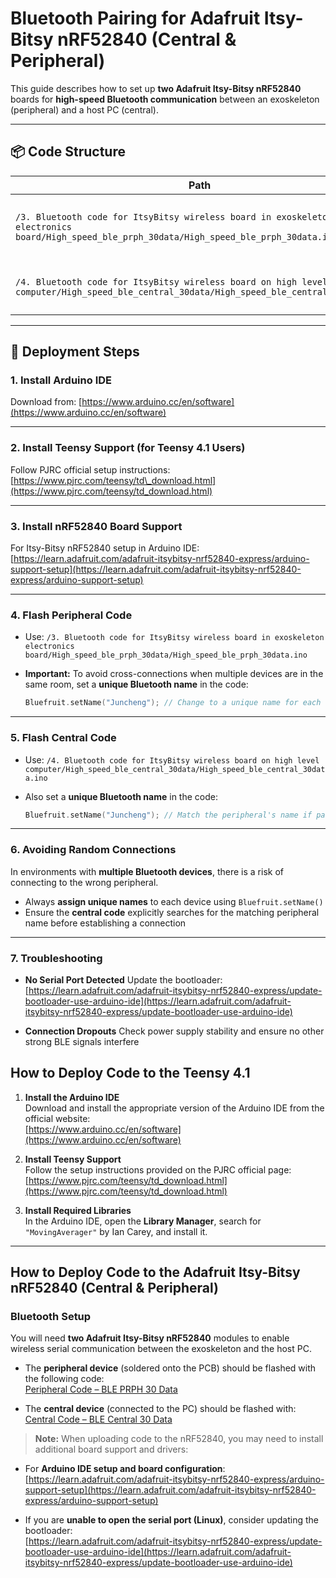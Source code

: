 
# Bluetooth Pairing for Adafruit Itsy-Bitsy nRF52840 (Central & Peripheral)

This guide describes how to set up **two Adafruit Itsy-Bitsy nRF52840** boards for **high-speed Bluetooth communication** between an exoskeleton (peripheral) and a host PC (central).

---

## 📦 Code Structure

| Path                                                                                                                                         | Purpose                                                        |
| -------------------------------------------------------------------------------------------------------------------------------------------- | -------------------------------------------------------------- |
| `/3. Bluetooth code for ItsyBitsy wireless board in exoskeleton electronics board/High_speed_ble_prph_30data/High_speed_ble_prph_30data.ino` | **Peripheral** code (board soldered to PCB inside exoskeleton) |
| `/4. Bluetooth code for ItsyBitsy wireless board on high level computer/High_speed_ble_central_30data/High_speed_ble_central_30data.ino`     | **Central** code (board connected to host PC)                  |

---

## 🚀 Deployment Steps

### 1. Install Arduino IDE

Download from:
[https://www.arduino.cc/en/software](https://www.arduino.cc/en/software)

---

### 2. Install Teensy Support (for Teensy 4.1 Users)

Follow PJRC official setup instructions:
[https://www.pjrc.com/teensy/td\_download.html](https://www.pjrc.com/teensy/td_download.html)

---

### 3. Install nRF52840 Board Support

For Itsy-Bitsy nRF52840 setup in Arduino IDE:
[https://learn.adafruit.com/adafruit-itsybitsy-nrf52840-express/arduino-support-setup](https://learn.adafruit.com/adafruit-itsybitsy-nrf52840-express/arduino-support-setup)

---

### 4. Flash Peripheral Code

* Use:
  `/3. Bluetooth code for ItsyBitsy wireless board in exoskeleton electronics board/High_speed_ble_prph_30data/High_speed_ble_prph_30data.ino`
* **Important:** To avoid cross-connections when multiple devices are in the same room, set a **unique Bluetooth name** in the code:

  ```cpp
  Bluefruit.setName("Juncheng"); // Change to a unique name for each device
  ```

---

### 5. Flash Central Code

* Use:
  `/4. Bluetooth code for ItsyBitsy wireless board on high level computer/High_speed_ble_central_30data/High_speed_ble_central_30data.ino`
* Also set a **unique Bluetooth name** in the code:

  ```cpp
  Bluefruit.setName("Juncheng"); // Match the peripheral's name if pairing directly
  ```

---

### 6. Avoiding Random Connections

In environments with **multiple Bluetooth devices**, there is a risk of connecting to the wrong peripheral.

* Always **assign unique names** to each device using `Bluefruit.setName()`
* Ensure the **central code** explicitly searches for the matching peripheral name before establishing a connection

---

### 7. Troubleshooting

* **No Serial Port Detected**
  Update the bootloader:
  [https://learn.adafruit.com/adafruit-itsybitsy-nrf52840-express/update-bootloader-use-arduino-ide](https://learn.adafruit.com/adafruit-itsybitsy-nrf52840-express/update-bootloader-use-arduino-ide)

* **Connection Dropouts**
  Check power supply stability and ensure no other strong BLE signals interfere


## How to Deploy Code to the Teensy 4.1

1. **Install the Arduino IDE**  
   Download and install the appropriate version of the Arduino IDE from the official website:  
   [https://www.arduino.cc/en/software](https://www.arduino.cc/en/software)

2. **Install Teensy Support**  
   Follow the setup instructions provided on the PJRC official page:  
   [https://www.pjrc.com/teensy/td_download.html](https://www.pjrc.com/teensy/td_download.html)

3. **Install Required Libraries**  
   In the Arduino IDE, open the **Library Manager**, search for `"MovingAverager"` by Ian Carey, and install it.

---

## How to Deploy Code to the Adafruit Itsy-Bitsy nRF52840 (Central & Peripheral)

### Bluetooth Setup

You will need **two Adafruit Itsy-Bitsy nRF52840** modules to enable wireless serial communication between the exoskeleton and the host PC.

- The **peripheral device** (soldered onto the PCB) should be flashed with the following code:  
  [Peripheral Code – BLE PRPH 30 Data](https://github.com/biomechatronics001/Hip_Exoskeleton_v1.4_Control_Software/tree/main/3.%20Bluetooth%20code%20for%20ItsyBitsy%20wireless%20board%20in%20exoskeleton%20electronics%20board/High_speed_ble_prph_30data)

- The **central device** (connected to the PC) should be flashed with:  
  [Central Code – BLE Central 30 Data](https://github.com/biomechatronics001/Hip_Exoskeleton_v1.4_Control_Software/tree/main/4.%20Bluetooth%20code%20for%20ItsyBitsy%20wireless%20board%20on%20high%20level%20computer/High_speed_ble_central_30data)

> **Note:** When uploading code to the nRF52840, you may need to install additional board support and drivers:
- For **Arduino IDE setup and board configuration**:  
  [https://learn.adafruit.com/adafruit-itsybitsy-nrf52840-express/arduino-support-setup](https://learn.adafruit.com/adafruit-itsybitsy-nrf52840-express/arduino-support-setup)

- If you are **unable to open the serial port (Linux)**, consider updating the bootloader:  
  [https://learn.adafruit.com/adafruit-itsybitsy-nrf52840-express/update-bootloader-use-arduino-ide](https://learn.adafruit.com/adafruit-itsybitsy-nrf52840-express/update-bootloader-use-arduino-ide)
